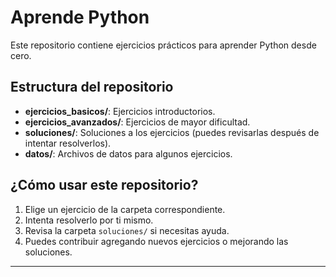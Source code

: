# Aprende Python

Este repositorio contiene ejercicios prácticos para aprender Python desde cero.

## Estructura del repositorio

- **ejercicios_basicos/**: Ejercicios introductorios.
- **ejercicios_avanzados/**: Ejercicios de mayor dificultad.
- **soluciones/**: Soluciones a los ejercicios (puedes revisarlas después de intentar resolverlos).
- **datos/**: Archivos de datos para algunos ejercicios.

## ¿Cómo usar este repositorio?

1. Elige un ejercicio de la carpeta correspondiente.
2. Intenta resolverlo por ti mismo.
3. Revisa la carpeta `soluciones/` si necesitas ayuda.
4. Puedes contribuir agregando nuevos ejercicios o mejorando las soluciones.

---
